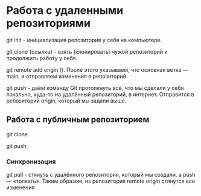 # Работа с удаленными репозиториями
git init - инициализация репозитория у себя на компьютере.

git clone {ссылка} - взять (клонировать) чужой репозиторий и продолжить работу у себя.

git remote add origin (). После этого указываем, что основная ветка — main, и отправляем изменения в репозиторий.

git push - даём команду Git протолкнуть всё, что мы сделали у себя локально, куда-то на удалённый репозиторий, в интернет. Отправится в репозиторий origin, который мы задали выше.

## Работа с публичным репозиторием
git clone

git push

### Синхронизация
git pull - стянуть с удалённого репозитория, который мы создали, а push — «толкать». Таким образом, из репозитория remote origin стянутся все изменения.